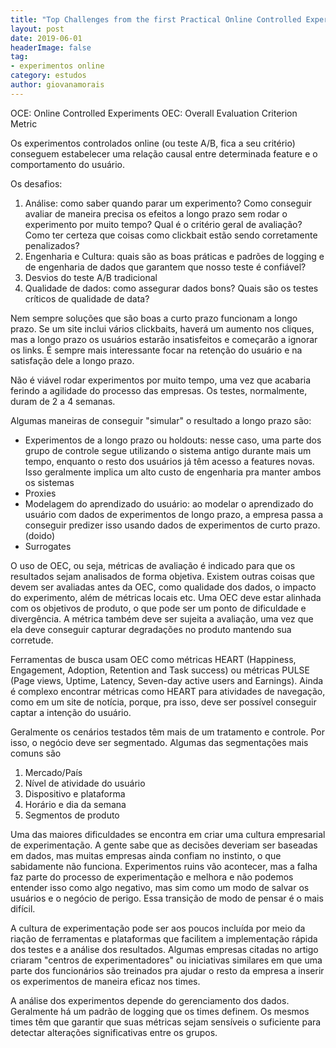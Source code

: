 ```yaml
---
title: "Top Challenges from the first Practical Online Controlled Experiments Summit"
layout: post
date: 2019-06-01
headerImage: false
tag:
- experimentos online
category: estudos
author: giovanamorais
---
```


OCE: Online Controlled Experiments
OEC: Overall Evaluation Criterion Metric

Os experimentos controlados online (ou teste A/B, fica a seu critério) conseguem estabelecer uma
relação causal entre determinada feature e o comportamento do usuário.


Os desafios:
1. Análise: como saber quando parar um experimento? Como conseguir avaliar de maneira precisa os
efeitos a longo prazo sem rodar o experimento por muito tempo? Qual é o critério geral de avaliação?
Como ter certeza que coisas como clickbait estão sendo corretamente penalizados?
2. Engenharia e Cultura: quais são as boas práticas e padrões de logging e de engenharia de dados que
garantem que nosso teste é confiável?
3. Desvios do teste A/B tradicional
4. Qualidade de dados: como assegurar dados bons? Quais são os testes críticos de qualidade de data?

Nem sempre soluções que são boas a curto prazo funcionam a longo prazo. Se um site inclui vários
clickbaits, haverá um aumento nos cliques, mas a longo prazo os usuários estarão insatisfeitos e
começarão a ignorar os links. É sempre mais interessante focar na retenção do usuário e na
satisfação dele a longo prazo.

Não é viável rodar experimentos por muito tempo, uma vez que acabaria ferindo a agilidade do
processo das empresas. Os testes, normalmente, duram de 2 a 4 semanas.

Algumas maneiras de conseguir "simular" o resultado a longo prazo são:
* Experimentos de a longo prazo ou holdouts: nesse caso, uma parte dos grupo de controle segue utilizando
o sistema antigo durante mais um tempo, enquanto o resto dos usuários já têm acesso a features novas. Isso
geralmente implica um alto custo de engenharia pra manter ambos os sistemas
* Proxies
* Modelagem do aprendizado do usuário: ao modelar o aprendizado do usuário com dados de experimentos de longo
prazo, a empresa passa a conseguir predizer isso usando dados de experimentos de curto prazo. (doido)
* Surrogates


O uso de OEC, ou seja, métricas de avaliação é indicado para que os resultados sejam analisados de forma
objetiva. Existem outras coisas que devem ser avaliadas antes da OEC, como qualidade dos dados, o impacto
do experimento, além de métricas locais etc. Uma OEC deve estar alinhada com os objetivos de produto, o que
pode ser um ponto de dificuldade e divergência. A métrica também deve ser sujeita a avaliação, uma vez que
ela deve conseguir capturar degradações no produto mantendo sua corretude.

Ferramentas de busca usam OEC como métricas HEART (Happiness, Engagement, Adoption, Retention and Task success)
ou métricas PULSE (Page views, Uptime, Latency, Seven-day active users and Earnings). Ainda é complexo
encontrar métricas como HEART para atividades de navegação, como em um site de notícia, porque, pra isso,
deve ser possível conseguir captar a intenção do usuário.


Geralmente os cenários testados têm mais de um tratamento e controle. Por isso, o negócio deve ser
segmentado. Algumas das segmentações mais comuns são
1. Mercado/País
2. Nível de atividade do usuário
3. Dispositivo e plataforma
4. Horário e dia da semana
5. Segmentos de produto


Uma das maiores dificuldades se encontra em criar uma cultura empresarial de experimentação. A gente sabe
que as decisões deveriam ser baseadas em dados, mas muitas empresas ainda confiam no instinto, o que
sabidamente não funciona. Experimentos ruins vão acontecer, mas a falha faz parte do processo de experimentação
e melhora e não podemos entender isso como algo negativo, mas sim como um modo de salvar os usuários e o negócio
de perigo. Essa transição de modo de pensar é o mais difícil.

A cultura de experimentação pode ser aos poucos incluída por meio da riação de ferramentas e plataformas
que facilitem a implementação rápida dos testes e a análise dos resultados. Algumas empresas citadas no
artigo criaram "centros de experimentadores" ou iniciativas similares em que uma parte dos funcionários
são treinados pra ajudar o resto da empresa a inserir os experimentos de maneira eficaz nos times.

A análise dos experimentos depende do gerenciamento dos dados. Geralmente há um padrão de logging que os
times definem. Os mesmos times têm que garantir que suas métricas sejam sensíveis o suficiente para
detectar alterações significativas entre os grupos.
